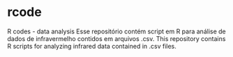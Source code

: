 # rcode
R codes - data analysis
Esse repositório contém script em R para análise de dados de infravermelho contidos em arquivos .csv.
This repository contains R scripts for analyzing infrared data contained in .csv files.


